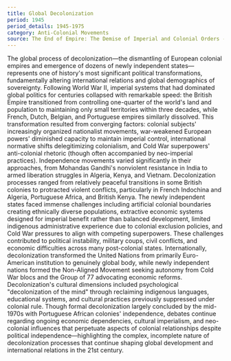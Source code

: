```yaml
---
title: Global Decolonization
period: 1945
period_details: 1945-1975
category: Anti-Colonial Movements
source: The End of Empire: The Demise of Imperial and Colonial Orders - Martin Thomas
---
```

The global process of decolonization—the dismantling of European colonial empires and emergence of dozens of newly independent states—represents one of history's most significant political transformations, fundamentally altering international relations and global demographics of sovereignty. Following World War II, imperial systems that had dominated global politics for centuries collapsed with remarkable speed: the British Empire transitioned from controlling one-quarter of the world's land and population to maintaining only small territories within three decades, while French, Dutch, Belgian, and Portuguese empires similarly dissolved. This transformation resulted from converging factors: colonial subjects' increasingly organized nationalist movements, war-weakened European powers' diminished capacity to maintain imperial control, international normative shifts delegitimizing colonialism, and Cold War superpowers' anti-colonial rhetoric (though often accompanied by neo-imperial practices). Independence movements varied significantly in their approaches, from Mohandas Gandhi's nonviolent resistance in India to armed liberation struggles in Algeria, Kenya, and Vietnam. Decolonization processes ranged from relatively peaceful transitions in some British colonies to protracted violent conflicts, particularly in French Indochina and Algeria, Portuguese Africa, and British Kenya. The newly independent states faced immense challenges including artificial colonial boundaries creating ethnically diverse populations, extractive economic systems designed for imperial benefit rather than balanced development, limited indigenous administrative experience due to colonial exclusion policies, and Cold War pressures to align with competing superpowers. These challenges contributed to political instability, military coups, civil conflicts, and economic difficulties across many post-colonial states. Internationally, decolonization transformed the United Nations from primarily Euro-American institution to genuinely global body, while newly independent nations formed the Non-Aligned Movement seeking autonomy from Cold War blocs and the Group of 77 advocating economic reforms. Decolonization's cultural dimensions included psychological "decolonization of the mind" through reclaiming indigenous languages, educational systems, and cultural practices previously suppressed under colonial rule. Though formal decolonization largely concluded by the mid-1970s with Portuguese African colonies' independence, debates continue regarding ongoing economic dependencies, cultural imperialism, and neo-colonial influences that perpetuate aspects of colonial relationships despite political independence—highlighting the complex, incomplete nature of decolonization processes that continue shaping global development and international relations in the 21st century. 